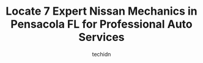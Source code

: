 ---
layout: ampstory
image: https://images.unsplash.com/photo-1611088135647-aa5eb1b5f390?ixlib=rb-4.0.3&ixid=MnwxMjA3fDB8MHxwaG90by1wYWdlfHx8fGVufDB8fHx8&auto=format&fit=crop&w=640&h=853&q=80
author: techidn
featured: false
description: If youre in need of trustworthy and skilled Nissan Mechanic in Pensacola  FL, USA, youll be pleased to discover the 7 best Nissan Mechanic in town. Their expertise and commitment to custom
title: Locate 7 Expert Nissan Mechanics in Pensacola  FL for Professional Auto Services
cover:
   title: Locate 7 Expert Nissan Mechanics in Pensacola  FL for Professional Auto Services
   subtitle: Rickpate
   background: https://images.unsplash.com/photo-1611088135647-aa5eb1b5f390?ixlib=rb-4.0.3&ixid=MnwxMjA3fDB8MHxwaG90by1wYWdlfHx8fGVufDB8fHx8&auto=format&fit=crop&w=640&h=853&q=80

pages: 
 - layout: thirds
   top: <h1>#1 East Hill Automotive Center</h1>
   bottom: "<p>Had my vehicle with them three separate times for the same issue. Was way overcharged on each instance, first stating that they would make it right, but then charged me e</p>"
   background: https://www.knot35.com/toplist/wp-content/uploads/2023/06/best-nissan-mechanic-1-in-pensacola-fl-1685831902.jpeg
   backgroundblur: true
 - layout: thirds
   top: <h1>#2 East Hill Automotive Center (Airport)</h1>
   bottom: "<p>420 Airport Blvd, Pensacola, FL 32503, United States</p>"
   background: https://www.knot35.com/toplist/wp-content/uploads/2023/06/best-nissan-mechanic-2-in-pensacola-fl-1685831902.jpeg
   cta:
      link: https://www.knot35.com/toplist/locate-7-expert-nissan-mechanics-in-pensacola-fl-for-professional-auto-services/
      text: Locate 7 Expert Nissan Mechanics in Pensacola  FL for Professional Auto Services
 - layout: thirds
   top: <h1>#3 Palafox Imports Inc.</h1>
   bottom: "<p>4040 N Palafox St, Pensacola, FL 32505, United States</p>"
   background: https://www.knot35.com/toplist/wp-content/uploads/2023/06/best-nissan-mechanic-3-in-pensacola-fl-1685831903.jpeg
   cta:
      link: https://www.knot35.com/toplist/locate-7-expert-nissan-mechanics-in-pensacola-fl-for-professional-auto-services/
      text: Locate 7 Expert Nissan Mechanics in Pensacola  FL for Professional Auto Services
 - layout: thirds
   top: <h1>#4 Cannon Automotive</h1>
   bottom: "<p>1501 N Palafox St, Pensacola, FL 32501, United States</p>"
   background: https://images.unsplash.com/photo-1574169208507-84376144848b?ixlib=rb-4.0.3&ixid=MnwxMjA3fDB8MHxwaG90by1wYWdlfHx8fGVufDB8fHx8&auto=format&fit=crop&w=640&h=853&q=80
   cta:
      link: https://www.knot35.com/toplist/locate-7-expert-nissan-mechanics-in-pensacola-fl-for-professional-auto-services/
      text: Locate 7 Expert Nissan Mechanics in Pensacola  FL for Professional Auto Services
 - layout: thirds
   top: <h1>#5 Sams Auto Center</h1>
   bottom: "<p>6214 N Palafox St, Pensacola, FL 32503, United States</p>"
   background: https://images.unsplash.com/photo-1613843873231-1447db182f97?ixlib=rb-4.0.3&ixid=MnwxMjA3fDB8MHxwaG90by1wYWdlfHx8fGVufDB8fHx8&auto=format&fit=crop&w=640&h=853&q=80
   cta:
      link: https://www.knot35.com/toplist/locate-7-expert-nissan-mechanics-in-pensacola-fl-for-professional-auto-services/
      text: Locate 7 Expert Nissan Mechanics in Pensacola  FL for Professional Auto Services
 - layout: thirds
   top: <h1>#6 Adkisons Pure Service Station</h1>
   bottom: "<p>2800 E Cervantes St, Pensacola, FL 32503, United States</p>"
   background: https://images.unsplash.com/photo-1618556658017-fd9c732d1360?ixlib=rb-4.0.3&ixid=MnwxMjA3fDB8MHxwaG90by1wYWdlfHx8fGVufDB8fHx8&auto=format&fit=crop&w=640&h=853&q=80
   cta:
      link: https://www.knot35.com/toplist/locate-7-expert-nissan-mechanics-in-pensacola-fl-for-professional-auto-services/
      text: Locate 7 Expert Nissan Mechanics in Pensacola  FL for Professional Auto Services
 - layout: thirds
   top: <h1>#7 Pensacola Imports Inc</h1>
   bottom: "<p>725 W Garden St, Pensacola, FL 32502, United States</p>"
   background: https://images.unsplash.com/photo-1567095761054-7a02e69e5c43?ixlib=rb-4.0.3&ixid=MnwxMjA3fDB8MHxwaG90by1wYWdlfHx8fGVufDB8fHx8&auto=format&fit=crop&w=640&h=853&q=80
   cta:
      link: https://www.knot35.com/toplist/locate-7-expert-nissan-mechanics-in-pensacola-fl-for-professional-auto-services/
      text: Locate 7 Expert Nissan Mechanics in Pensacola  FL for Professional Auto Services
 - layout: thirds
   middle: Continue reading...
   background: https://images.unsplash.com/photo-1540457036297-448b6b99e91c?ixlib=rb-4.0.3&ixid=MnwxMjA3fDB8MHxwaG90by1wYWdlfHx8fGVufDB8fHx8&auto=format&fit=crop&w=640&h=853&q=80
   cta:
      link: https://www.knot35.com/toplist/locate-7-expert-nissan-mechanics-in-pensacola-fl-for-professional-auto-services/
      text: Locate 7 Expert Nissan Mechanics in Pensacola  FL for Professional Auto Services
      
---